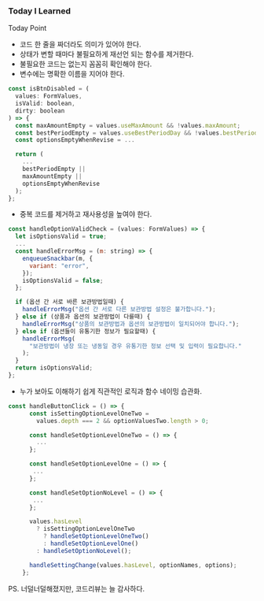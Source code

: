### Today I Learned

Today Point

- 코드 한 줄을 짜더라도 의미가 있어야 한다.
- 상태가 변할 때마다 불필요하게 재선언 되는 함수를 제거한다.
- 불필요한 코드는 없는지 꼼꼼히 확인해야 한다.
- 변수에는 명확한 이름을 지어야 한다.

```js
const isBtnDisabled = (
  values: FormValues,
  isValid: boolean,
  dirty: boolean
) => {
  const maxAmountEmpty = values.useMaxAmount && !values.maxAmount;
  const bestPeriodEmpty = values.useBestPeriodDay && !values.bestPeriodDay;
  const optionsEmptyWhenRevise = ...

  return (
    ...
    bestPeriodEmpty ||
    maxAmountEmpty ||
    optionsEmptyWhenRevise
  );
};
```

- 중복 코드를 제거하고 재사용성을 높여야 한다.

```js
const handleOptionValidCheck = (values: FormValues) => {
  let isOptionsValid = true;
  ...
  const handleErrorMsg = (m: string) => {
    enqueueSnackbar(m, {
      variant: "error",
    });
    isOptionsValid = false;
  };

  if (옵션 간 서로 바른 보관방법일때) {
    handleErrorMsg("옵션 간 서로 다른 보관방법 설정은 불가합니다.");
  } else if (상품과 옵션의 보관방법이 다를때) {
    handleErrorMsg("상품의 보관방법과 옵션의 보관방법이 일치되어야 합니다.");
  } else if (옵션들이 유통기한 정보가 필요할때) {
    handleErrorMsg(
      "보관방법이 냉장 또는 냉동일 경우 유통기한 정보 선택 및 입력이 필요합니다."
    );
  }
  return isOptionsValid;
};
```

- 누가 보아도 이해하기 쉽게 직관적인 로직과 함수 네이밍 습관화.

```js
const handleButtonClick = () => {
      const isSettingOptionLevelOneTwo =
        values.depth === 2 && optionValuesTwo.length > 0;

      const handleSetOptionLevelOneTwo = () => {
        ...
      };

      const handleSetOptionLevelOne = () => {
       ...
      };

      const handleSetOptionNoLevel = () => {
       ...
      };

      values.hasLevel
        ? isSettingOptionLevelOneTwo
          ? handleSetOptionLevelOneTwo()
          : handleSetOptionLevelOne()
        : handleSetOptionNoLevel();

      handleSettingChange(values.hasLevel, optionNames, options);
    };
```

PS. 너덜너덜해졌지만, 코드리뷰는 늘 감사하다.

